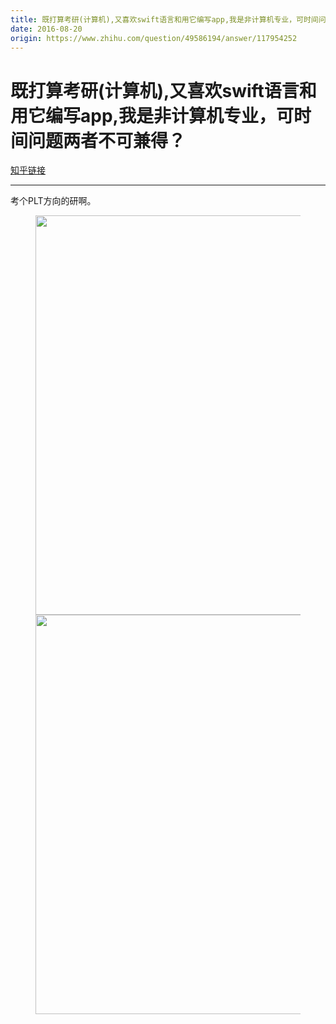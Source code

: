 ```yaml
---
title: 既打算考研(计算机),又喜欢swift语言和用它编写app,我是非计算机专业，可时间问题两者不可兼得？
date: 2016-08-20
origin: https://www.zhihu.com/question/49586194/answer/117954252
---
```

# 既打算考研(计算机),又喜欢swift语言和用它编写app,我是非计算机专业，可时间问题两者不可兼得？

[知乎链接](https://www.zhihu.com/question/49586194/answer/117954252)

---------

<span class="RichText ztext CopyrightRichText-richText" itemprop="text">考个PLT方向的研啊。<br><figure><noscript><img src="https://pic3.zhimg.com/50/c70bf4864665a8db317d562b3a82c11f_hd.jpg?source=1940ef5c" data-rawwidth="639" data-rawheight="539" class="origin_image zh-lightbox-thumb" width="639" data-original="https://pic4.zhimg.com/c70bf4864665a8db317d562b3a82c11f_r.jpg?source=1940ef5c"/></noscript><img src="https://pic3.zhimg.com/80/c70bf4864665a8db317d562b3a82c11f_720w.jpg?source=1940ef5c" data-rawwidth="639" data-rawheight="539" class="origin_image zh-lightbox-thumb lazy" width="639" data-original="https://pic4.zhimg.com/c70bf4864665a8db317d562b3a82c11f_r.jpg?source=1940ef5c" data-actualsrc="https://pic3.zhimg.com/50/c70bf4864665a8db317d562b3a82c11f_hd.jpg?source=1940ef5c" data-lazy-status="ok"></figure></span>